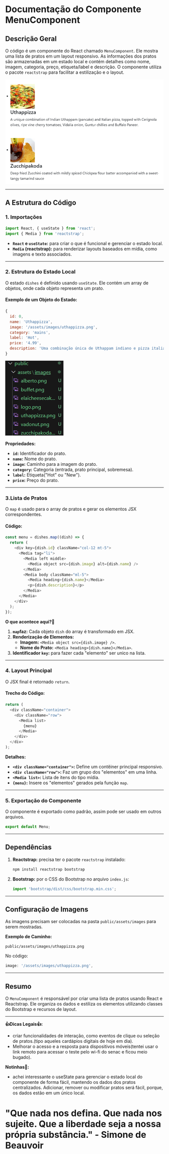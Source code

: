 # Documentação do Componente MenuComponent

## **Descrição Geral**
O código é um componente do React chamado `MenuComponent`. Ele mostra uma lista de pratos em um layout responsivo. As informações dos pratos são armazenadas em um estado local e contém detalhes como nome, imagem, categoria, preço, etiqueta/label e descrição. O componente utiliza o pacote `reactstrap` para facilitar a estilização e o layout.

![tipo loja](Print_1.png)

---

## **A Estrutura do Código**
### **1. Importações**
```javascript
import React, { useState } from 'react';
import { Media } from 'reactstrap';
```
- **`React` e `useState`:** para criar o que é funcional e gerenciar o estado local.
- **`Media` (reactstrap):** para renderizar layouts baseados em mídia, como imagens e texto associados.

---

### **2. Estrutura do Estado Local**
O estado `dishes` é definido usando `useState`. Ele contém um array de objetos, onde cada objeto representa um prato.

#### Exemplo de um Objeto do Estado:
```javascript
{
  id: 0,
  name: 'Uthappizza',
  image: '/assets/images/uthappizza.png',
  category: 'mains',
  label: 'Hot',
  price: '4.99',
  description: 'Uma combinação única de Uthappam indiano e pizza italiana.'
}
```
![Print2](Print_2.png)

**Propriedades:**
- **`id`:** Identificador do prato.
- **`name`:** Nome do prato.
- **`image`:** Caminho para a imagem do prato.
- **`category`:** Categoria (entrada, prato principal, sobremesa).
- **`label`:** Etiqueta("Hot" ou "New").
- **`price`:** Preço do prato.

---

### **3.Lista de Pratos**
O `map` é usado para o array de pratos e gerar os elementos JSX correspondentes.

#### Código:
```javascript
const menu = dishes.map((dish) => {
  return (
    <div key={dish.id} className="col-12 mt-5">
      <Media tag="li">
        <Media left middle>
          <Media object src={dish.image} alt={dish.name} />
        </Media>
        <Media body className="ml-5">
          <Media heading>{dish.name}</Media>
          <p>{dish.description}</p>
        </Media>
      </Media>
    </div>
  );
});
```

**O que acontece aqui?🤔**
1. **`map`faz:** Cada objeto `dish` do array é transformado em JSX.
2. **Renderização de Elementos:**
   - **Imagem:** `<Media object src={dish.image} />`.
   - **Nome do Prato:** `<Media heading>{dish.name}</Media>`.
3. **Identificador `key`:** para fazer cada "elemento" ser unico na lista.

---

### **4. Layout Principal**
O JSX final é retornado `return`.

#### Trecho do Código:
```javascript
return (
  <div className="container">
    <div className="row">
      <Media list>
        {menu}
      </Media>
    </div>
  </div>
);
```

**Detalhes:**
- **`<div className="container">`:** Define um contêiner principal responsivo.
- **`<div className="row">`:** Faz um grupo dos "elementos" em uma linha.
- **`<Media list>`:** Lista de itens do tipo mídia.
- **`{menu}`:** Insere os "elementos" gerados pela função `map`.

---

### **5. Exportação do Componente**
O componente é exportado como padrão, assim pode ser usado em outros arquivos.
```javascript
export default Menu;
```

---

## **Dependências**
1. **Reactstrap:** precisa ter o pacote `reactstrap` instalado:
   ```bash
   npm install reactstrap bootstrap
   ```

2. **Bootstrap:** por o CSS do Bootstrap no arquivo `index.js`:
   ```javascript
   import 'bootstrap/dist/css/bootstrap.min.css';
   ```

---

## **Configuração de Imagens**
As imagens precisam ser colocadas na pasta `public/assets/images` para serem mostradas.

**Exemplo de Caminho:**
```plaintext
public/assets/images/uthappizza.png
```
No código:
```javascript
image: '/assets/images/uthappizza.png',
```
---

## **Resumo**
O `MenuComponent` é responsável por criar uma lista de pratos usando React e Reactstrap. Ele organiza os dados e estiliza os elementos utilizando classes do Bootstrap e recursos de layout.

---

**👍Dicas Legais👍:**
- criar funcionalidades de interação, como eventos de clique ou seleção de pratos.(tipo aqueles cardápios digitais de hoje em dia).
- Melhorar o acesso e a resposta para dispositivos móveis(tentei usar o link remoto para acessar o teste pelo wi-fi do senac e ficou meio bugado).

**Notinhas📜:**
- achei interessante o useState para gerenciar o estado local do componente de forma fácil, mantendo os dados dos pratos centralizados.
Adicionar, remover ou modificar pratos será fácil, porque, os dados estão em um único local.
# **"Que nada nos defina. Que nada nos sujeite. Que a liberdade seja a nossa própria substância."** - Simone de Beauvoir

